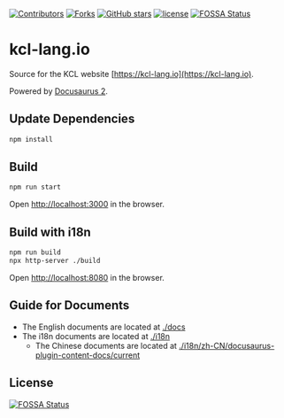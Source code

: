 [![Contributors](https://img.shields.io/github/contributors/kcl-lang/kcl-lang.io.svg?style=for-the-badge)](https://github.com/kcl-lang/kcl-lang.io/graphs/contributors)
[![Forks](https://img.shields.io/github/forks/kcl-lang/kcl-lang.io.svg?style=for-the-badge)](https://github.com/kcl-lang/kcl-lang.io/network/members)
[![GitHub stars](https://img.shields.io/github/stars/kcl-lang/kcl-lang.io.svg?style=for-the-badge&label=Stars)](https://github.com/kcl-lang/kcl-lang.io/)
[![license](https://img.shields.io/github/license/kcl-lang/kcl-lang.io.svg?style=for-the-badge)](https://github.com/kcl-lang/kcl-lang.io)
[![FOSSA Status](https://app.fossa.com/api/projects/git%2Bgithub.com%2Fkcl-lang%2Fkcl-lang.io.svg?type=shield)](https://app.fossa.com/projects/git%2Bgithub.com%2Fkcl-lang%2Fkcl-lang.io?ref=badge_shield)

# kcl-lang.io

Source for the KCL website [https://kcl-lang.io](https://kcl-lang.io).

Powered by [Docusaurus 2](https://docusaurus.io/).

## Update Dependencies

```bash
npm install
```

## Build

```bash
npm run start
```

Open [http://localhost:3000](http://localhost:3000) in the browser.

## Build with i18n

```bash
npm run build
npx http-server ./build
```

Open [http://localhost:8080](http://localhost:8080) in the browser.

## Guide for Documents

- The English documents are located at [./docs](./docs)
- The i18n documents are located at [./i18n](./i18n)
  - The Chinese documents are located at [./i18n/zh-CN/docusaurus-plugin-content-docs/current](./i18n/zh-CN/docusaurus-plugin-content-docs/current)


## License
[![FOSSA Status](https://app.fossa.com/api/projects/git%2Bgithub.com%2Fkcl-lang%2Fkcl-lang.io.svg?type=large)](https://app.fossa.com/projects/git%2Bgithub.com%2Fkcl-lang%2Fkcl-lang.io?ref=badge_large)